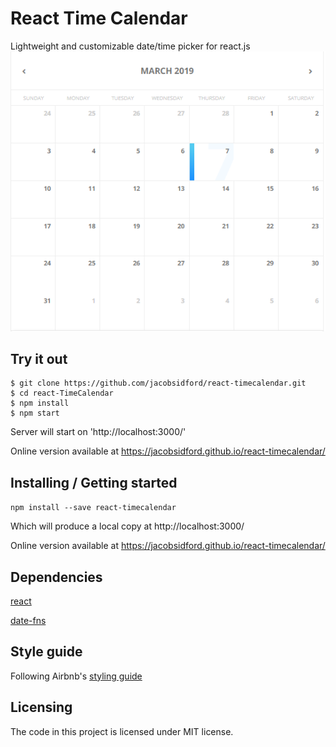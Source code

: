
# React Time Calendar
Lightweight and customizable date/time picker for react.js
![Date selection calendar](./public/images/screen1.png?raw=true "Screenshot of calendar")
## Try it out
```
$ git clone https://github.com/jacobsidford/react-timecalendar.git
$ cd react-TimeCalendar
$ npm install
$ npm start
```
Server will start on 'http://localhost:3000/'

Online version available at https://jacobsidford.github.io/react-timecalendar/

## Installing / Getting started

`npm install --save react-timecalendar`

Which will produce a local copy at http://localhost:3000/

Online version available at https://jacobsidford.github.io/react-timecalendar/

<!-- ## Features

What's all the bells and whistles this project can perform?
* What's the main functionality
* You can also do another thing
* If you get really randy, you can even do this -->

## Dependencies
[react](https://github.com/facebook/react)

[date-fns](https://github.com/date-fns/date-fns)
<!-- ## Usage

Here you should write what are all of the configurations a user can enter when
using the project.

#### Argument 1
Type: `String`  
Default: `'default value'`

State what an argument does and how you can use it. If needed, you can provide
an example below.

Example:
```bash
awesome-project "Some other value"  # Prints "You're nailing this readme!"
```

#### Argument 2
Type: `Number|Boolean`  
Default: 100

Copy-paste as many of these as you need. -->

## Style guide
Following Airbnb's [styling guide](https://github.com/airbnb/javascript/tree/master/react)


## Licensing
The code in this project is licensed under MIT license.
